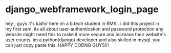 # django_webframework_login_page
hey , guys it's kathir here im a b.tech student in RMK . i did this project in my first sem. its all about user-authentication and password protection any website might need this to make it more secure and increase their website's user counts. im a python(django) developer and also skilled in mysql. you can just copy paste this. HAPPY CODNG GUYS!!!
